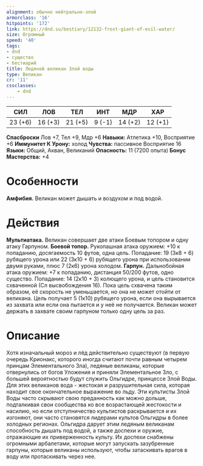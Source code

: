 ```yaml
---
alignment: обычно нейтрально-злой
armorclass: '16'
hitpoints: '172'
link: https://dnd.su/bestiary/12132-frost-giant-of-evil-water/
size: Огромный
speed: '40'
tags:
- dnd
- существо
- бестиарий
title: Ледяной великан Злой воды
type: Великан
cr: '11'
cssclasses:
    - dnd
---
```



| СИЛ | ЛОВ | ТЕЛ | ИНТ | МДР | ХАР |
|---|---|---|---|---|---|
| 23 (+6) | 16 (+3) | 21 (+5) | 9 (-1) | 14 (+2) | 12 (+1) |
**Спасброски** Лов +7, Тел +9, Мдр +6
**Навыки:** Атлетика +10, Восприятие +6
**Иммунитет К Урону:** холод
**Чувства:** пассивное Восприятие 16
**Языки:** Общий, Акван, Великаний
**Опасность:** 11 (7200 опыта)
**Бонус Мастерства:** +4


# Особенности
**Амфибия.** Великан может дышать и воздухом и под водой.


# Действия
**Мультиатака.** Великан совершает две атаки Боевым топором и одну атаку Гарпуном.
**Боевой топор.** Рукопашная атака оружием: +10 к попаданию, досягаемость 10 футов, одна цель. Попадание: 19 (3к8 + 6) рубящего урона или 22 (3к10 + 6) рубящего урона при использовании двумя руками, плюс 7 (2к6) урона холодом.
**Гарпун.** Дальнобойная атака оружием: +7 к попаданию, дистанция 50/200 футов, одно существо. Попадание: 14 (2к10 + 3) колющего урона, и цель становится схваченной (Сл высвобождения 16). Пока цель схвачена таким образом, её скорость не уменьшается, но она не может отойти от великана. Цель получает 5 (1к10) рубящего урона, если она вырывается из захвата или если она пытается и у неё не получается. Великан может держать в захвате своим гарпуном только одну цель за раз.


# Описание
Хотя изначальный мороз и лёд действительно существуют (в первую очередь Крионакс, которого иногда считают почти равным четырем принцам Элементального Зла), ледяные великаны, которые отвернулись от богов Уложения и приняли Элементальное Зло, с большей вероятностью будут служить Ольгидре, принцессе Злой Воды. Для этих великанов вода - жестокая и разрушительная сила, которая находит свое окончательное выражение во льду. Эти культисты Злой Воды часто скрывают свою преданность как можно дольше, подталкивая свои сообщества ко все возрастающей жестокости и насилию, но если отступничество культистов раскрывается и их изгоняют, они часто становятся лидерами культов Ольгидры в более холодных регионах. Ольгидра дарует этим ледяным великанам способность дышать под водой, а также доспехи и оружие, отражающие их приверженность культу. Их доспехи снабжены огромными арбалетами, которые могут запускать зазубренные гарпуны, которые великаны используют, чтобы затаскивать врагов в воду или протаскивать через нее.